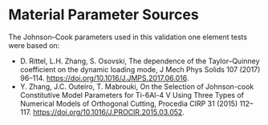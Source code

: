 # Material Parameter Sources

The Johnson–Cook parameters used in this validation one element tests were based on:

- D. Rittel, L.H. Zhang, S. Osovski, The dependence of the Taylor–Quinney coefficient on the dynamic loading mode, J Mech Phys Solids 107 (2017) 96–114. https://doi.org/10.1016/J.JMPS.2017.06.016.
- Y. Zhang, J.C. Outeiro, T. Mabrouki, On the Selection of Johnson-cook Constitutive Model Parameters for Ti-6Al-4 V Using Three Types of Numerical Models of Orthogonal Cutting, Procedia CIRP 31 (2015) 112–117. https://doi.org/10.1016/J.PROCIR.2015.03.052.
